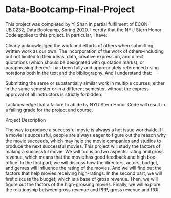 # Data-Bootcamp-Final-Project

This project was completed by Yi Shan in partial fulﬁlment of ECON-UB.0232, Data Bootcamp, Spring 2020. I certify that the NYU Stern Honor Code applies to this project. In particular, I have:

Clearly acknowledged the work and eﬀorts of others when submitting written work as our own. The incorporation of the work of others–including but not limited to their ideas, data, creative expression, and direct quotations (which should be designated with quotation marks), or paraphrasing thereof– has been fully and appropriately referenced using notations both in the text and the bibliography.
And I understand that:

Submitting the same or substantially similar work in multiple courses, either in the same semester or in a diﬀerent semester, without the express approval of all instructors is strictly forbidden.

I acknowledge that a failure to abide by NYU Stern Honor Code will result in a failing grade for the project and course.


Project Description

The way to produce a successful movie is always a hot issue worldwide. If a movie is successful, people are always eager to figure out the reason why the movie succeeds, which may help the movie companies and studios to produce the next successful movies. This project will study the factors of making a successful movie. We will focus on two aspects: rating and gross revenue, which means that the movie has good feedback and high box-office. In the first part, we will discuss how the directors, actors, budget, and genres will influence the rating of the movies. And we will find out the factors that help movies receiving high-ratings. In the second part, we will first discuss the budget, which is a base of gross revenue. Then, we will figure out the factors of the high-grossing movies. Finally, we will explore the relationship between gross revenue and PPP, gross revenue and ROI.
